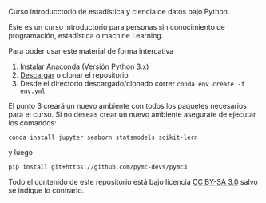 Curso introducctorio de estadística y ciencia de datos bajo Python.


Este es un curso introductorio para personas sin conocimiento de programación, estadística o machine Learning.

Para poder usar este material de forma intercativa

1. Instalar [Anaconda](https://www.continuum.io/downloads) (Versión Python 3.x)
2. [Descargar](https://github.com/aloctavodia/intro_ciencia_de_datos/archive/master.zip) o clonar el repositorio
3. Desde el directorio descargado/clonado correr `conda env create -f env.yml`

El punto 3 creará un nuevo ambiente con todos los paquetes necesarios para el curso. Si no deseas crear un nuevo ambiente asegurate de ejecutar los comandos:

`conda install jupyter seaborn statsmodels scikit-lern`

y luego 

`pip install git+https://github.com/pymc-devs/pymc3`


Todo el contenido de este repositorio está bajo licencia [CC BY-SA 3.0](https://creativecommons.org/licenses/by-sa/3.0/deed.es_ES) salvo se indique lo contrario.




